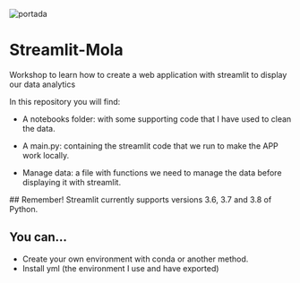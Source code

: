 ![portada](https://github.com/agalvezcorell/streamlit-mola/blob/main/images/portada.jpg)

# Streamlit-Mola
Workshop to learn how to create a web application with streamlit to display our data analytics

In this repository you will find:

- A notebooks folder: with some supporting code that I have used to clean the data.

- A main.py: containing the streamlit code that we run to make the APP work locally.

- Manage data: a file with functions we need to manage the data before displaying it with streamlit.

## Remember!
Streamlit currently supports versions 3.6, 3.7 and 3.8 of Python.


## You can...
- Create your own environment with conda or another method.
- Install yml (the environment I use and have exported)
